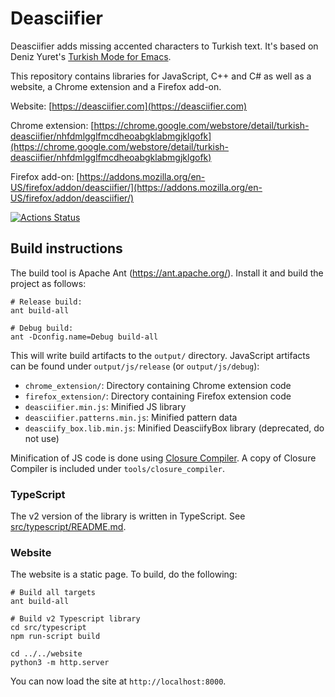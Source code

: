 # Deasciifier

Deasciifier adds missing accented characters to Turkish text. It's based on Deniz Yuret's [Turkish Mode for Emacs]([https://github.com/denizyuret/deasciify](https://github.com/denizyuret/deasciify)).

This repository contains libraries for JavaScript, C++ and C# as
well as a website, a Chrome extension and a Firefox add-on.

Website: [https://deasciifier.com](https://deasciifier.com)

Chrome extension: [https://chrome.google.com/webstore/detail/turkish-deasciifier/nhfdmlgglfmcdheoabgklabmgjklgofk](https://chrome.google.com/webstore/detail/turkish-deasciifier/nhfdmlgglfmcdheoabgklabmgjklgofk)

Firefox add-on: [https://addons.mozilla.org/en-US/firefox/addon/deasciifier/](https://addons.mozilla.org/en-US/firefox/addon/deasciifier/)

[![Actions Status](https://github.com/meacer/deasciifier/workflows/TypeScript%20Build/badge.svg)](https://github.com/meacer/deasciifier/actions)

## Build instructions

The build tool is Apache Ant (https://ant.apache.org/). Install it and build the project as follows:

```
# Release build:
ant build-all

# Debug build:
ant -Dconfig.name=Debug build-all
```

This will write build artifacts to the `output/` directory. JavaScript artifacts can be found under `output/js/release` (or `output/js/debug`):

 - `chrome_extension/`: Directory containing Chrome extension code
 - `firefox_extension/`: Directory containing Firefox extension code
 - `deasciifier.min.js`: Minified JS library
 - `deasciifier.patterns.min.js`: Minified pattern data
 - `deasciify_box.lib.min.js`: Minified DeasciifyBox library (deprecated, do not use)

Minification of JS code is done using [Closure Compiler](https://developers.google.com/closure/compiler). A copy of Closure Compiler is included under `tools/closure_compiler`.

### TypeScript

The v2 version of the library is written in TypeScript. See [src/typescript/README.md](src/typescript/README.md).


### Website

The website is a static page. To build, do the following:

```
# Build all targets
ant build-all

# Build v2 Typescript library
cd src/typescript
npm run-script build

cd ../../website
python3 -m http.server

```

You can now load the site at `http://localhost:8000`.

